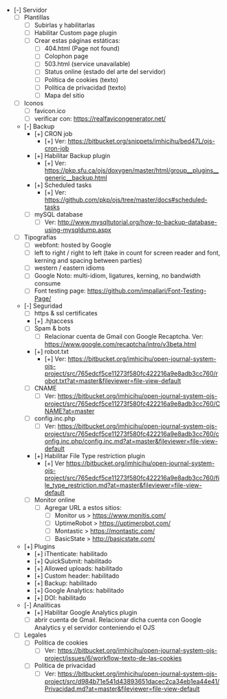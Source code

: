 - [-] Servidor
	- [ ] Plantillas
		- [ ] Subirlas y habilitarlas
		- [ ] Habilitar Custom page plugin
		- [ ] Crear estas páginas estáticas:
			- [ ] 404.html (Page not found)
			- [ ] Colophon page
			- [ ] 503.html (service unavailable)
			- [ ] Status online (estado del arte del servidor)
			- [ ] Política de cookies (texto)
			- [ ] Política de privacidad (texto)
			- [ ] Mapa del sitio
	- [ ] Iconos
		- [ ] favicon.ico
		- [ ] verificar con: https://realfavicongenerator.net/
	- [-] Backup
		- [+] CRON job
			- [+] Ver: https://bitbucket.org/snippets/imhicihu/bed47L/ojs-cron-job
		- [+] Habilitar Backup plugin
			- [+] Ver: https://pkp.sfu.ca/ojs/doxygen/master/html/group__plugins__generic__backup.html
		- [+] Scheduled tasks
			- [+] Ver: https://github.com/pkp/ojs/tree/master/docs#scheduled-tasks
		- [ ] mySQL database
			- [ ] Ver: http://www.mysqltutorial.org/how-to-backup-database-using-mysqldump.aspx
	- [ ] Tipografías
		- [ ] webfont: hosted by Google
		- [ ] left to right / right to left (take in count for screen reader and font, kerning and spacing between parties)
		- [ ] western / eastern idioms
		- [ ] Google Noto: multi-idiom, ligatures, kerning, no bandwidth consume
		- [ ] Font testing page: https://github.com/impallari/Font-Testing-Page/
	- [-] Seguridad
		- [ ] https & ssl certificates
		- [+] .hjtaccess
		- [ ] Spam & bots
			- [ ] Relacionar cuenta de Gmail con Google Recaptcha. Ver: https://www.google.com/recaptcha/intro/v3beta.html
		- [+] robot.txt
			- [+] Ver: https://bitbucket.org/imhicihu/open-journal-system-ojs-project/src/765edcf5ce11273f580fc422216a9e8adb3cc760/robot.txt?at=master&fileviewer=file-view-default
		- [ ] CNAME
			- [ ] Ver: https://bitbucket.org/imhicihu/open-journal-system-ojs-project/src/765edcf5ce11273f580fc422216a9e8adb3cc760/CNAME?at=master
		- [ ] config.inc.php
			- [ ] Ver: https://bitbucket.org/imhicihu/open-journal-system-ojs-project/src/765edcf5ce11273f580fc422216a9e8adb3cc760/config.inc.php/config.inc.md?at=master&fileviewer=file-view-default
		- [+] Habilitar File Type restriction plugin
			- [+] Ver https://bitbucket.org/imhicihu/open-journal-system-ojs-project/src/765edcf5ce11273f580fc422216a9e8adb3cc760/file_type_restriction.md?at=master&fileviewer=file-view-default
		- [ ] Monitor online
			- [ ] Agregar URL a estos sitios:
				- [ ] Monitor us > https://www.monitis.com/
				- [ ] UptimeRobot > https://uptimerobot.com/
				- [ ] Montastic > https://montastic.com/
				- [ ] BasicState > http://basicstate.com/
	- [+] Plugins
		- [+] iThenticate: habilitado
		- [+] QuickSubmit: habilitado
		- [+] Allowed uploads: habilitado
		- [+] Custom header: habilitado
		- [+] Backup: habilitado
		- [+] Google Analytics: habilitado
		- [+] DOI: habilitado
	- [-] Analíticas
		- [+] Habilitar Google Analytics plugin
		- [ ] abrir cuenta de Gmail. Relacionar dicha cuenta con Google Analytics y el servidor conteniendo el OJS
	- [ ] Legales
		- [ ] Política de cookies
			- [ ] Ver: https://bitbucket.org/imhicihu/open-journal-system-ojs-project/issues/6/workflow-texto-de-las-cookies
		- [ ] Política de privacidad
			- [ ] Ver: https://bitbucket.org/imhicihu/open-journal-system-ojs-project/src/d984b71e541d43893651dacec2ca34eb1ea44e41/Privacidad.md?at=master&fileviewer=file-view-default
